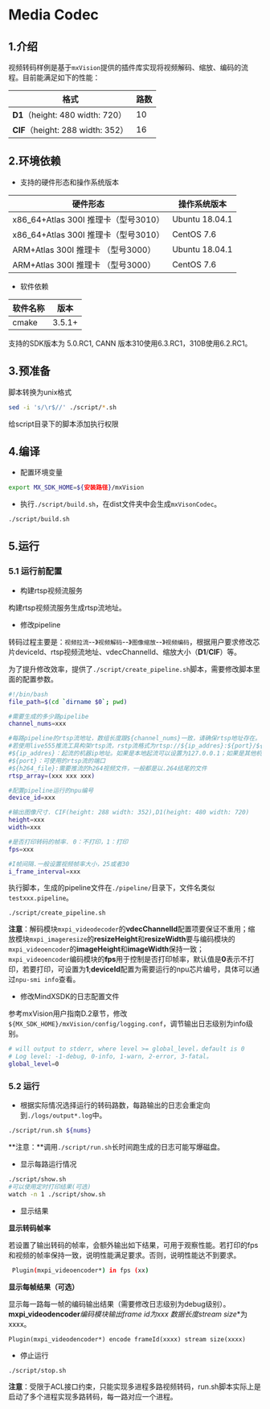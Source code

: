 # Media Codec

## 1.介绍

视频转码样例是基于`mxVision`提供的插件库实现将视频解码、缩放、编码的流程。目前能满足如下的性能：

| 格式 | 路数           |
| - | - |
| **D1**（height: 480 width: 720） | 10 |
| **CIF**（height: 288 width: 352） | 16 |

## 2.环境依赖

- 支持的硬件形态和操作系统版本

| 硬件形态                             | 操作系统版本   |
| ------------------------------------ | -------------- |
| x86_64+Atlas 300I 推理卡（型号3010） | Ubuntu 18.04.1 |
| x86_64+Atlas 300I 推理卡（型号3010） | CentOS 7.6     |
| ARM+Atlas 300I 推理卡 （型号3000）   | Ubuntu 18.04.1 |
| ARM+Atlas 300I 推理卡 （型号3000）   | CentOS 7.6     |

- 软件依赖

| 软件名称 | 版本   |
| -------- | ------ |
| cmake    | 3.5.1+ |

支持的SDK版本为 5.0.RC1, CANN 版本310使用6.3.RC1，310B使用6.2.RC1。

## 3.预准备

脚本转换为unix格式

```bash
sed -i 's/\r$//' ./script/*.sh
```

给script目录下的脚本添加执行权限

## 4.编译

- 配置环境变量

```bash
export MX_SDK_HOME=${安装路径}/mxVision
```

- 执行`./script/build.sh`，在dist文件夹中会生成`mxVisonCodec`。

```bash
./script/build.sh
```

## 5.运行

### 5.1 运行前配置

- 构建rtsp视频流服务

构建rtsp视频流服务生成rtsp流地址。

- 修改pipeline

转码过程主要是：`视频拉流`--》`视频解码`--》`图像缩放`--》`视频编码`，根据用户要求修改芯片deviceId、rtsp视频流地址、vdecChannelId、缩放大小（**D1**/**CIF**）等。

为了提升修改效率，提供了`./script/create_pipeline.sh`脚本，需要修改脚本里面的配置参数。

```bash
#!/bin/bash
file_path=$(cd `dirname $0`; pwd)

#需要生成的多少路pipelibe
channel_nums=xxx

#每路pipeline的rtsp流地址，数组长度跟${channel_nums}一致，请确保rtsp地址存在。
#若使用live555推流工具构架rtsp流，rstp流格式为rtsp://${ip_addres}:${port}/${h264_file}
#${ip_addres}：起流的机器ip地址。如果是本地起流可以设置为127.0.0.1；如果是其他机器起流，那需要配置该台机器的ip地址
#${port}：可使用的rtsp流的端口
#${h264_file}:需要推流的h264视频文件，一般都是以.264结尾的文件
rtsp_array=(xxx xxx xxx)

#配置pipeline运行的npu编号
device_id=xxx

#输出图像尺寸. CIF(height: 288 width: 352),D1(height: 480 width: 720)
height=xxx
width=xxx

#是否打印转码的帧率. 0：不打印，1：打印
fps=xxx

#I帧间隔.一般设置视频帧率大小，25或者30
i_frame_interval=xxx
```

执行脚本，生成的pipeline文件在`./pipeline/`目录下，文件名类似`testxxx.pipeline`。

```
./script/create_pipeline.sh
```

**注意**：解码模块`mxpi_videodecoder`的**vdecChannelId**配置项要保证不重用；缩放模块`mxpi_imageresize`的**resizeHeight**和**resizeWidth**要与编码模块的`mxpi_videoencoder`的**imageHeight**和**imageWidth**保持一致；`mxpi_videoencoder`编码模块的**fps**用于控制是否打印帧率，默认值是**0**表示不打印，若要打印，可设置为**1**;**deviceId**配置为需要运行的npu芯片编号，具体可以通过`npu-smi info`查看。

- 修改MindXSDK的日志配置文件

参考mxVision用户指南D.2章节，修改`${MX_SDK_HOME}/mxVision/config/logging.conf`，调节输出日志级别为info级别。

```bash
# will output to stderr, where level >= global_level，default is 0
# Log level: -1-debug, 0-info, 1-warn, 2-error, 3-fatal。
global_level=0
```

### 5.2 运行

- 根据实际情况选择运行的转码路数，每路输出的日志会重定向到`./logs/output*.log`中。

```bash
./script/run.sh ${nums}
```

**注意：**调用`./script/run.sh`长时间跑生成的日志可能写爆磁盘。

- 显示每路运行情况

```bash
./script/show.sh
#可以使用定时打印结果(可选)
watch -n 1 ./script/show.sh
```

- 显示结果

**显示转码帧率**

若设置了输出转码的帧率，会额外输出如下结果，可用于观察性能。若打印的fps和视频的帧率保持一致，说明性能满足要求。否则，说明性能达不到要求。

```bash
 Plugin(mxpi_videoencoder*) in fps (xx)
```

**显示每帧结果（可选）**

显示每一路每一帧的编码输出结果（需要修改日志级别为debug级别）。**mxpi_videodencoder***编码模块输出**frame id**为xxx 数据长度**stream size**为xxxx。

```
Plugin(mxpi_videodencoder*) encode frameId(xxxx) stream size(xxxx)
```

- 停止运行

```
./script/stop.sh
```

**注意**：受限于ACL接口约束，只能实现多进程多路视频转码，run.sh脚本实际上是启动了多个进程实现多路转码，每一路对应一个进程。